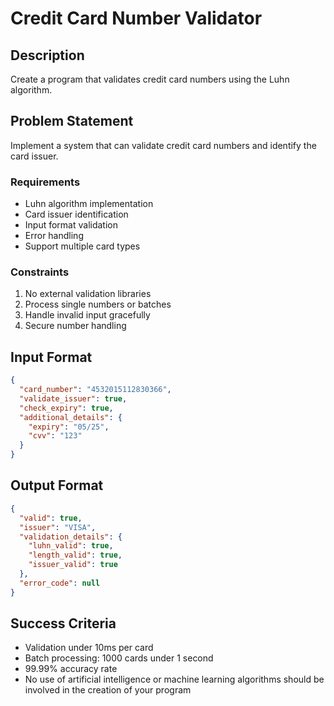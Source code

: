 # Credit Card Number Validator

## Description
Create a program that validates credit card numbers using the Luhn algorithm.

## Problem Statement
Implement a system that can validate credit card numbers and identify the card issuer.

### Requirements
- Luhn algorithm implementation
- Card issuer identification
- Input format validation
- Error handling
- Support multiple card types

### Constraints
1. No external validation libraries
2. Process single numbers or batches
3. Handle invalid input gracefully
4. Secure number handling

## Input Format
```json
{
  "card_number": "4532015112830366",
  "validate_issuer": true,
  "check_expiry": true,
  "additional_details": {
    "expiry": "05/25",
    "cvv": "123"
  }
}
```

## Output Format
```json
{
  "valid": true,
  "issuer": "VISA",
  "validation_details": {
    "luhn_valid": true,
    "length_valid": true,
    "issuer_valid": true
  },
  "error_code": null
}
```

## Success Criteria
- Validation under 10ms per card
- Batch processing: 1000 cards under 1 second
- 99.99% accuracy rate
- No use of artificial intelligence or machine learning algorithms should be involved in the creation of your program